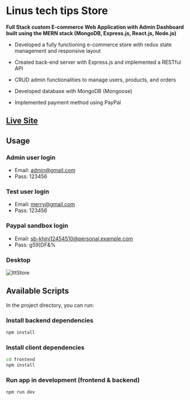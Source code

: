 # Linus tech tips Store

**Full Stack custom E-commerce Web Application with Admin Dashboard built using the MERN stack (MongoDB, Express.js, React.js, Node.js)**

- Developed a fully functioning e-commerce store with redux state management and responsive layout

- Created back-end server with Express.js and implemented a RESTful API

- CRUD admin functionalities to manage users, products, and orders

- Developed database with MongoDB (Mongoose)

- Implemented payment method using PayPal

## [Live Site](https://lttstore-jesusr.herokuapp.com/)

<!-- site image -->

## Usage

### Admin user login

- Email: admin@gmail.com
- Pass: 123456

### Test user login

- Email: merry@gmail.com
- Pass: 123456

### Paypal sandbox login

- Email: sb-khjni12454510@personal.example.com
- Pass: g59]DF&%

### Desktop

![lttStore](https://i.ibb.co/44RCVV5/Web-capture-16-2-2022-114326-lttstore-jesusr-herokuapp-com.jpg)

## Available Scripts

In the project directory, you can run:

### Install backend dependencies

```bash
npm install
```

### Install client dependencies

```bash
cd frontend
npm install
```

### Run app in development (frontend & backend)

```bash
npm run dev
```

